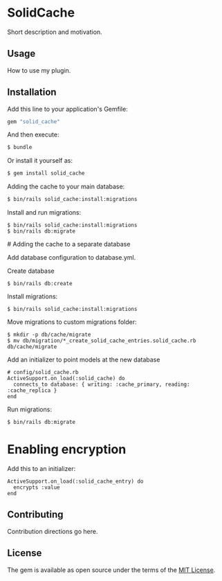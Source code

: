 # SolidCache
Short description and motivation.

## Usage
How to use my plugin.

## Installation
Add this line to your application's Gemfile:

```ruby
gem "solid_cache"
```

And then execute:
```bash
$ bundle
```

Or install it yourself as:
```bash
$ gem install solid_cache
```

Adding the cache to your main database:

```bash
$ bin/rails solid_cache:install:migrations
```

Install and run migrations:
```
$ bin/rails solid_cache:install:migrations
$ bin/rails db:migrate
```

# Adding the cache to a separate database

Add database configuration to database.yml.

Create database
```
$ bin/rails db:create
```

Install migrations:
```
$ bin/rails solid_cache:install:migrations
```

Move migrations to custom migrations folder:
```
$ mkdir -p db/cache/migrate
$ mv db/migration/*_create_solid_cache_entries.solid_cache.rb db/cache/migrate
```

Add an initializer to point models at the new database
```
# config/solid_cache.rb
ActiveSupport.on_load(:solid_cache) do
  connects_to database: { writing: :cache_primary, reading: :cache_replica }
end
```

Run migrations:
```
$ bin/rails db:migrate
```

# Enabling encryption

Add this to an initializer:

```
ActiveSupport.on_load(:solid_cache_entry) do
  encrypts :value
end
```

## Contributing
Contribution directions go here.

## License
The gem is available as open source under the terms of the [MIT License](https://opensource.org/licenses/MIT).
